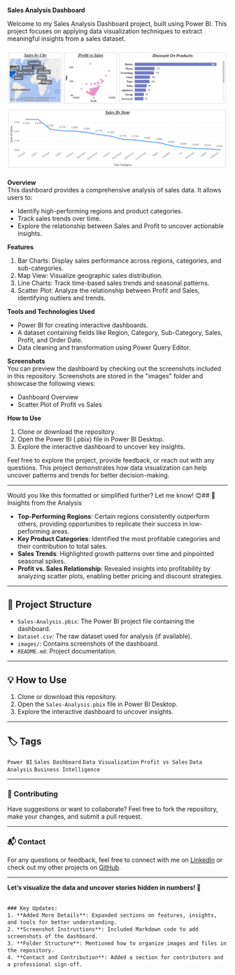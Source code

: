 
**Sales Analysis Dashboard**

Welcome to my Sales Analysis Dashboard project, built using Power BI. This project focuses on applying data visualization techniques to extract meaningful insights from a sales dataset.

![BERT Architecture](https://github.com/madhu62042/Sales-Dashboard_BI/blob/main/Images/1.png)

**Overview**  
This dashboard provides a comprehensive analysis of sales data. It allows users to:  
- Identify high-performing regions and product categories.  
- Track sales trends over time.  
- Explore the relationship between Sales and Profit to uncover actionable insights.  

**Features**  
1. Bar Charts: Display sales performance across regions, categories, and sub-categories.  
2. Map View: Visualize geographic sales distribution.  
3. Line Charts: Track time-based sales trends and seasonal patterns.  
4. Scatter Plot: Analyze the relationship between Profit and Sales, identifying outliers and trends.  

**Tools and Technologies Used**  
- Power BI for creating interactive dashboards.  
- A dataset containing fields like Region, Category, Sub-Category, Sales, Profit, and Order Date.  
- Data cleaning and transformation using Power Query Editor.  

**Screenshots**  
You can preview the dashboard by checking out the screenshots included in this repository. Screenshots are stored in the "images" folder and showcase the following views:  
- Dashboard Overview  
- Scatter Plot of Profit vs Sales  

**How to Use**  
1. Clone or download the repository.  
2. Open the Power BI (.pbix) file in Power BI Desktop.  
3. Explore the interactive dashboard to uncover key insights.  

Feel free to explore the project, provide feedback, or reach out with any questions. This project demonstrates how data visualization can help uncover patterns and trends for better decision-making.

---

Would you like this formatted or simplified further? Let me know! 😊## 📝 Insights from the Analysis  
- **Top-Performing Regions**: Certain regions consistently outperform others, providing opportunities to replicate their success in low-performing areas.  
- **Key Product Categories**: Identified the most profitable categories and their contribution to total sales.  
- **Sales Trends**: Highlighted growth patterns over time and pinpointed seasonal spikes.  
- **Profit vs. Sales Relationship**: Revealed insights into profitability by analyzing scatter plots, enabling better pricing and discount strategies.  

---

## 📂 Project Structure  
- `Sales-Analysis.pbix`: The Power BI project file containing the dashboard.  
- `Dataset.csv`: The raw dataset used for analysis (if available).  
- `images/`: Contains screenshots of the dashboard.  
- `README.md`: Project documentation.  

---

## 💡 How to Use  
1. Clone or download this repository.  
2. Open the `Sales-Analysis.pbix` file in Power BI Desktop.  
3. Explore the interactive dashboard to uncover insights.  

---

## 🏷 Tags  
`Power BI` `Sales Dashboard` `Data Visualization` `Profit vs Sales` `Data Analysis` `Business Intelligence`  

---

### 🤝 Contributing  
Have suggestions or want to collaborate? Feel free to fork the repository, make your changes, and submit a pull request.  

---

### 📬 Contact  
For any questions or feedback, feel free to connect with me on [LinkedIn](<https://www.linkedin.com/in/madhumangal-kumar-828831252/>) or check out my other projects on [GitHub](<https://github.com/madhu62042>).  

---

**Let’s visualize the data and uncover stories hidden in numbers! 🚀**  
```

### Key Updates:  
1. **Added More Details**: Expanded sections on features, insights, and tools for better understanding.  
2. **Screenshot Instructions**: Included Markdown code to add screenshots of the dashboard.  
3. **Folder Structure**: Mentioned how to organize images and files in the repository.  
4. **Contact and Contribution**: Added a section for contributors and a professional sign-off.  
